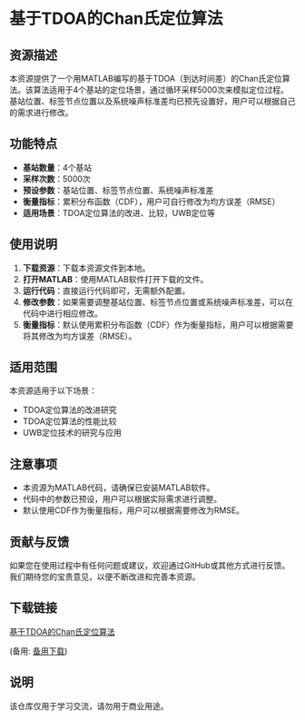 # 基于TDOA的Chan氏定位算法

## 资源描述

本资源提供了一个用MATLAB编写的基于TDOA（到达时间差）的Chan氏定位算法。该算法适用于4个基站的定位场景，通过循环采样5000次来模拟定位过程。基站位置、标签节点位置以及系统噪声标准差均已预先设置好，用户可以根据自己的需求进行修改。

## 功能特点

- **基站数量**：4个基站
- **采样次数**：5000次
- **预设参数**：基站位置、标签节点位置、系统噪声标准差
- **衡量指标**：累积分布函数（CDF），用户可自行修改为均方误差（RMSE）
- **适用场景**：TDOA定位算法的改进、比较，UWB定位等

## 使用说明

1. **下载资源**：下载本资源文件到本地。
2. **打开MATLAB**：使用MATLAB软件打开下载的文件。
3. **运行代码**：直接运行代码即可，无需额外配置。
4. **修改参数**：如果需要调整基站位置、标签节点位置或系统噪声标准差，可以在代码中进行相应修改。
5. **衡量指标**：默认使用累积分布函数（CDF）作为衡量指标，用户可以根据需要将其修改为均方误差（RMSE）。

## 适用范围

本资源适用于以下场景：

- TDOA定位算法的改进研究
- TDOA定位算法的性能比较
- UWB定位技术的研究与应用

## 注意事项

- 本资源为MATLAB代码，请确保已安装MATLAB软件。
- 代码中的参数已预设，用户可以根据实际需求进行调整。
- 默认使用CDF作为衡量指标，用户可以根据需要修改为RMSE。

## 贡献与反馈

如果您在使用过程中有任何问题或建议，欢迎通过GitHub或其他方式进行反馈。我们期待您的宝贵意见，以便不断改进和完善本资源。

## 下载链接
[基于TDOA的Chan氏定位算法](https://pan.quark.cn/s/9759ea40847f) 

(备用: [备用下载](https://pan.baidu.com/s/1dPOKU0LAjDrI5-VgAhMziQ?pwd=1234))

## 说明

该仓库仅用于学习交流，请勿用于商业用途。
